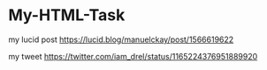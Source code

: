 # My-HTML-Task
my lucid post https://lucid.blog/manuelckay/post/1566619622

my tweet https://twitter.com/iam_drel/status/1165224376951889920
